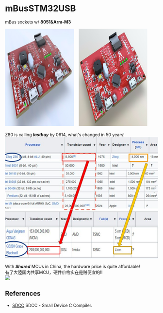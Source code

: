 # mBusSTM32USB
mBus sockets w/ **8051&Arm-M3**

<img src="pic/mBusSTM32USB_0608.jpg" height=320 width=45%> &nbsp;&nbsp; <img src="pic/mBusSTM32USB_0607.jpg" height=320 width=45%>
<br>
<br>
Z80 is calling **_lastbuy_** by 0614, what's changed in 50 years!<br>
<img src="pic/Z80vsGB200.jpg" height=400 >


With **_Shared_** MCUs in China, the hardware price is quite affordable!<br>
有了大陸国内共享MCU，硬件价格实在是贼便宜的!!<br>
<img src="pic/CH552APM32.jpg" height=400 >
<br>



## References <br>

- [SDCC](https://sdcc.sourceforge.net/) SDCC - Small Device C Compiler. <br>
 
  
